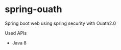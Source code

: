 spring-ouath
==========================

Spring boot web using spring security with Ouath2.0

Used APIs

- Java 8



